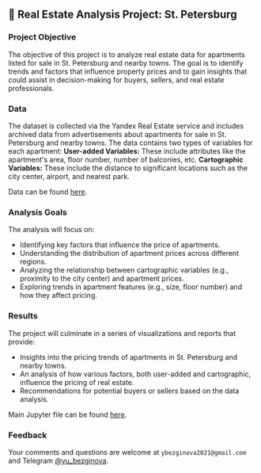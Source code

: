 ## 🏢 Real Estate Analysis Project: St. Petersburg

### Project Objective
The objective of this project is to analyze real estate data for apartments listed for sale in St. Petersburg and nearby towns. The goal is to identify trends and factors that influence property prices and to gain insights that could assist in decision-making for buyers, sellers, and real estate professionals.

### Data
The dataset is collected via the Yandex Real Estate service and includes archived data from advertisements about apartments for sale in St. Petersburg and nearby towns. The data contains two types of variables for each apartment:
**User-added Variables:** These include attributes like the apartment's area, floor number, number of balconies, etc.
**Cartographic Variables:** These include the distance to significant locations such as the city center, airport, and nearest park.

Data can be found [here](https://github.com/ybezginova2016/DA_3_real_estate_SPb/blob/main/real_estate_data.csv).

### Analysis Goals
The analysis will focus on:
* Identifying key factors that influence the price of apartments.
* Understanding the distribution of apartment prices across different regions.
* Analyzing the relationship between cartographic variables (e.g., proximity to the city center) and apartment prices.
* Exploring trends in apartment features (e.g., size, floor number) and how they affect pricing.

### Results
The project will culminate in a series of visualizations and reports that provide:

* Insights into the pricing trends of apartments in St. Petersburg and nearby towns.
* An analysis of how various factors, both user-added and cartographic, influence the pricing of real estate.
* Recommendations for potential buyers or sellers based on the data analysis.

Main Jupyter file can be found [here](https://github.com/ybezginova2016/DA_3_real_estate_SPb/blob/main/main_real_estate_data.ipynb).

  ### Feedback
  Your comments and questions are welcome at `ybezginova2021@gmail.com` and Telegram [@yu_bezginova](https://t.me/ybezginova).
